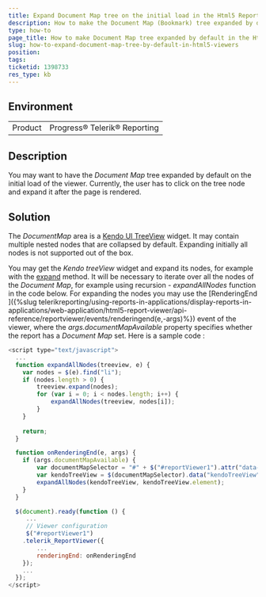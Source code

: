 ```yaml
---
title: Expand Document Map tree on the initial load in the Html5 Report Viewers
description: How to make the Document Map (Bookmark) tree expanded by default on the initial load in the Html5 Report Viewers
type: how-to
page_title: How to make Document Map tree expanded by default in the Html5 Viewers
slug: how-to-expand-document-map-tree-by-default-in-html5-viewers
position: 
tags: 
ticketid: 1398733
res_type: kb
---
```


## Environment
<table>
	<tr>
		<td>Product</td>
		<td>Progress® Telerik® Reporting</td>
	</tr>
</table>


## Description
You may want to have the _Document Map_ tree expanded by default on the initial load of the viewer. Currently, the user has to click on the tree node and expand it after the page is rendered.

## Solution
The _DocumentMap_ area is a [Kendo UI TreeView](https://docs.telerik.com/kendo-ui/api/javascript/ui/treeview) widget. It may contain multiple nested nodes that are collapsed by default. Expanding initially all nodes is not supported out of the box.   
  
You may get the _Kendo treeView_ widget and expand its nodes, for example with the [expand](https://docs.telerik.com/kendo-ui/api/javascript/ui/treeview/methods/expand) method. It will be necessary to iterate over all the nodes of the _Document Map_, for example using recursion - _expandAllNodes_ function in the code below.
For expanding the nodes you may use the [RenderingEnd ]({%slug telerikreporting/using-reports-in-applications/display-reports-in-applications/web-application/html5-report-viewer/api-reference/reportviewer/events/renderingend(e,-args)%}) event of the viewer, where the _args.documentMapAvailable_ property specifies whether the report has a _Document Map_ set.
Here is a sample code :  
  

```JavaScript
<script type="text/javascript">
  ...
  function expandAllNodes(treeview, e) {
    var nodes = $(e).find("li");
    if (nodes.length > 0) {
        treeview.expand(nodes);
        for (var i = 0; i < nodes.length; i++) {
            expandAllNodes(treeview, nodes[i]);
        }
    }
    
    return;
  }

  function onRenderingEnd(e, args) {
    if (args.documentMapAvailable) {
    	var documentMapSelector = "#" + $("#reportViewer1").attr("data-selector") + "-documentMap";
        var kendoTreeView = $(documentMapSelector).data("kendoTreeView");
        expandAllNodes(kendoTreeView, kendoTreeView.element);
    }
  }

  $(document).ready(function () {
     ...
     // Viewer configuration
     $("#reportViewer1")
	.telerik_ReportViewer({
		...
		renderingEnd: onRenderingEnd
    });
    ...
  });
</script>
```
